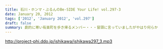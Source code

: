 ```yaml
---
title: 石川・ホンマ・ぶるんのBe-SIDE Your Life! vol.297-3
date: January 20, 2012
tags: ['2012', 'January 2012', 'vol.297']
draft: false
summary: 劇的に寒い有楽町を歩き帰るメンバー・・・冒頭に言っていましたがやはり何らかのカタチで「溜め録り」＝「ためどり」をすべきだったのでは～～いつかあるのかな・・・NAMAE
---
```


http://project-phi.ddo.jp/ishikawa/ishikawa297_3.mp3